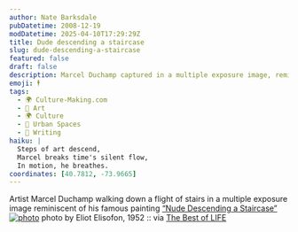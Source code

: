 ```yaml
---
author: Nate Barksdale
pubDatetime: 2008-12-19
modDatetime: 2025-04-10T17:29:29Z
title: Dude descending a staircase
slug: dude-descending-a-staircase
featured: false
draft: false
description: Marcel Duchamp captured in a multiple exposure image, reminiscent of his iconic work, “Nude Descending a Staircase.”
emoji: 🕴️
tags:
  - 🌍 Culture-Making.com
  - 🎨 Art
  - 🌍 Culture
  - 🌆 Urban Spaces
  - 📝 Writing
haiku: |
  Steps of art descend,  
  Marcel breaks time's silent flow,  
  In motion, he breathes.
coordinates: [40.7812, -73.9665]
---
```


Artist Marcel Duchamp walking down a flight of stairs in a multiple exposure image reminiscent of his famous painting [“Nude Descending a Staircase”](http://en.wikipedia.org/wiki/Nude_Descending_a_Staircase,_No._2)
[![photo](http://culture-making.com/media/duchamp.jpg)](http://bestoflife.tumblr.com/post/65182692/artist-marcel-duchamp-walking-down-a-flight-of)
photo by Eliot Elisofon, 1952 :: via [The Best of LIFE](http://bestoflife.tumblr.com/post/65182692/artist-marcel-duchamp-walking-down-a-flight-of)
